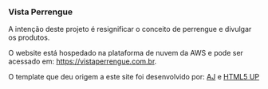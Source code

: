 ### Vista Perrengue

A intenção deste projeto é resignificar o conceito de perrengue e divulgar os produtos.

O website está hospedado na plataforma de nuvem da AWS e pode ser acessado em: https://vistaperrengue.com.br.

O template que deu origem a este site foi desenvolvido por: [AJ](https://twitter.com/ajlkn) e [HTML5 UP](https://html5up.net)